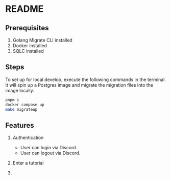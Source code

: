 # README

## Prerequisites

1. Golang Migrate CLI installed
2. Docker installed
3. SQLC installed

## Steps

To set up for local develop, execute the following commands in the terminal. It will spin up a Postgres image and migrate the migration files into the image locally.

```bash
pnpm i
docker compose up
make migrateup
```

## Features

1. Authentication

   - User can login via Discord.
   - User can logout via Discord.

2. Enter a tutorial

3.
